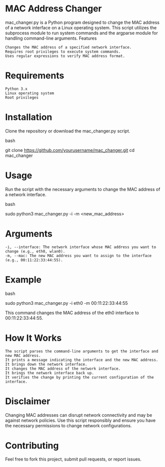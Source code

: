 # MAC Address Changer

mac_changer.py is a Python program designed to change the MAC address of a network interface on a Linux operating system. This script utilizes the subprocess module to run system commands and the argparse module for handling command-line arguments.
Features

    Changes the MAC address of a specified network interface.
    Requires root privileges to execute system commands.
    Uses regular expressions to verify MAC address format.

# Requirements

    Python 3.x
    Linux operating system
    Root privileges

# Installation

Clone the repository or download the mac_changer.py script.

bash

git clone https://github.com/yourusername/mac_changer.git
cd mac_changer

# Usage

Run the script with the necessary arguments to change the MAC address of a network interface.

bash

sudo python3 mac_changer.py -i <interface> -m <new_mac_address>

# Arguments

    -i, --interface: The network interface whose MAC address you want to change (e.g., eth0, wlan0).
    -m, --mac: The new MAC address you want to assign to the interface (e.g., 00:11:22:33:44:55).

# Example

bash

sudo python3 mac_changer.py -i eth0 -m 00:11:22:33:44:55

This command changes the MAC address of the eth0 interface to 00:11:22:33:44:55.
# How It Works

    The script parses the command-line arguments to get the interface and new MAC address.
    It prints a message indicating the interface and the new MAC address.
    It brings down the network interface.
    It changes the MAC address of the network interface.
    It brings the network interface back up.
    It verifies the change by printing the current configuration of the interface.

# Disclaimer

Changing MAC addresses can disrupt network connectivity and may be against network policies. Use this script responsibly and ensure you have the necessary permissions to change network configurations.

# Contributing

Feel free to fork this project, submit pull requests, or report issues.
